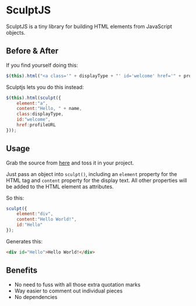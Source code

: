# SculptJS
SculptJS is a tiny library for building HTML elements from JavaScript objects.
 
## Before & After
If you find yourself doing this:
```js
$(this).html("<a class='" + displayType + "' id='welcome' href='" + profileURL + "'>Hello, " + name + "</a>");
```
Sculptjs lets you do this instead:
```js
$(this).html(sculpt({
    element:"a",
    content:"Hello, " + name,
    class:displayType,
    id:"welcome",
    href:profileURL
}));
```
## Usage

Grab the source from [here](https://raw.githubusercontent.com/agorischek/sculptjs/master/sculpt.min.js) and toss it in your project.

Just pass an object into `sculpt()`, including an `element` property for the HTML tag and `content` property for the display text. All other properties will be added to the HTML element as attributes.

So this:
```js
sculpt({
    element:"div",
    content:"Hello World!",
    id:"Hello"
});
```
Generates this:
```html
<div id="Hello">Hello World!</div>
```
    
## Benefits
* No need to fuss with all those extra quotation marks
* Way easier to comment out individual pieces
* No dependencies